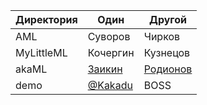 | Директория                                                    | Один               | Другой
| ------------------------------------------------------------- | ------------------ | -----------------
| AML                                                        | Суворов   | Чирков
| MyLittleML                                                 | Кочергин   | Кузнецов
| akaML | [Заикин](https://github.com/Friend-zva) | [Родионов](https://github.com/RodionovMaxim05)
| demo | [@Kakadu](http://github.com/Kakadu) | BOSS |

